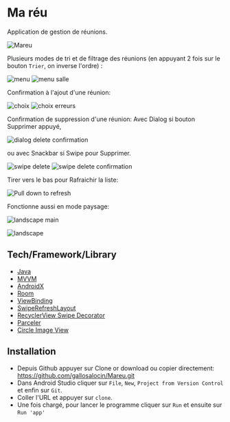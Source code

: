 # Ma réu
Application de gestion de réunions.

![Mareu](https://user-images.githubusercontent.com/49925096/79331324-4368af00-7f1b-11ea-94cc-a917cdfed682.gif)

Plusieurs modes de tri et de filtrage des réunions (en appuyant 2 fois sur le bouton `Trier`, on inverse l'ordre) :

![menu](https://user-images.githubusercontent.com/49925096/79329238-bbcd7100-7f17-11ea-818d-182522994f9b.png)     ![menu salle](https://user-images.githubusercontent.com/49925096/79329245-be2fcb00-7f17-11ea-925e-419d1b8b8b11.png)

Confirmation à l'ajout d'une réunion:

![choix](https://user-images.githubusercontent.com/49925096/79329378-ff27df80-7f17-11ea-9957-a84ae8b8209e.png)     ![choix erreurs](https://user-images.githubusercontent.com/49925096/79329384-018a3980-7f18-11ea-9c30-cf85e6eb0ad3.png)

Confirmation de suppression d'une réunion:
Avec Dialog si bouton Supprimer appuyé,

![dialog delete confirmation](https://user-images.githubusercontent.com/49925096/79329559-4e6e1000-7f18-11ea-9cdd-2c0157741865.png)

ou avec Snackbar si Swipe pour Supprimer.

![swipe delete](https://user-images.githubusercontent.com/49925096/79329671-7f4e4500-7f18-11ea-93a0-0ca158be5380.png)     ![swipe delete confirmation](https://user-images.githubusercontent.com/49925096/79329675-807f7200-7f18-11ea-8fa5-69888986ce2a.png)

Tirer vers le bas pour Rafraichir la liste:

![Pull down to refresh](https://user-images.githubusercontent.com/49925096/79329768-aa389900-7f18-11ea-81b5-632820e03ccf.png)

Fonctionne aussi en mode paysage:

![landscape main](https://user-images.githubusercontent.com/49925096/79329793-b3296a80-7f18-11ea-982f-d99272a746bf.png)

![landscape](https://user-images.githubusercontent.com/49925096/79329799-b3c20100-7f18-11ea-8836-8102489ffcdf.png)

## Tech/Framework/Library
- [Java](https://developer.android.com/studio/write/java8-support)
- [MVVM](https://developer.android.com/jetpack/docs/guide)
- [AndroidX](https://developer.android.com/jetpack/androidx)
- [Room](https://developer.android.com/jetpack/androidx/releases/room)
- [ViewBinding](https://developer.android.com/topic/libraries/view-binding)
- [SwipeRefreshLayout](https://developer.android.com/training/swipe/add-swipe-interface)
- [RecyclerView Swipe Decorator](https://github.com/xabaras/RecyclerViewSwipeDecorator)
- [Parceler](https://github.com/johncarl81/parceler)
- [Circle Image View](https://github.com/hdodenhof/CircleImageView)


## Installation
- Depuis Github appuyer sur Clone or download ou copier directement: https://github.com/gallosalocin/Mareu.git
- Dans Android Studio cliquer sur `File`, `New`, `Project from Version Control` et enfin sur `Git`.
- Coller l'URL et appuyer sur `clone`.
- Une fois chargé, pour lancer le programme cliquer sur `Run` et ensuite sur `Run 'app'`
